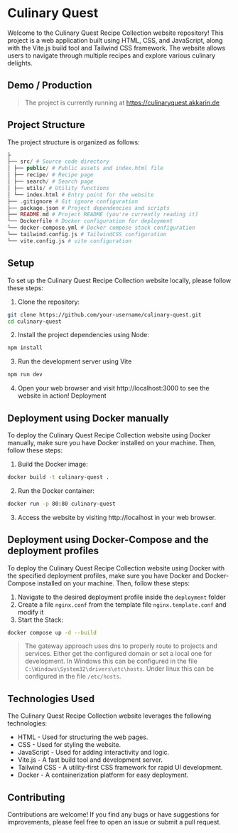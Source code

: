 # Culinary Quest

Welcome to the Culinary Quest Recipe Collection website repository! This project is a web application built using HTML, CSS, and JavaScript, along with the Vite.js build tool and Tailwind CSS framework. The website allows users to navigate through multiple recipes and explore various culinary delights.

## Demo / Production

> The project is currently running at https://culinaryquest.akkarin.de

## Project Structure

The project structure is organized as follows:

```php
├
├── src/ # Source code directory
│ ├── public/ # Public assets and index.html file
│ ├── recipe/ # Recipe page
│ ├── search/ # Search page
│ ├── utils/ # Utility functions
│ └── index.html # Entry point for the website
├── .gitignore # Git ignore configuration
├── package.json # Project dependencies and scripts
├── README.md # Project README (you're currently reading it)
└── Dockerfile # Docker configuration for deployment
└── docker-compose.yml # Docker compose stack configuration
└── tailwind.config.js # TailwindCSS configuration
└── vite.config.js # vite configuration

```

## Setup

To set up the Culinary Quest Recipe Collection website locally, please follow these steps:

1. Clone the repository:

```bash
git clone https://github.com/your-username/culinary-quest.git
cd culinary-quest
```

2. Install the project dependencies using Node:

```bash
npm install
```

3. Run the development server using Vite

```bash
npm run dev
```

4. Open your web browser and visit http://localhost:3000 to see the website in action!
   Deployment

## Deployment using Docker manually

To deploy the Culinary Quest Recipe Collection website using Docker manually, make sure you have Docker installed on your machine. Then, follow these steps:

1. Build the Docker image:

```bash
docker build -t culinary-quest .
```

2. Run the Docker container:

```bash
docker run -p 80:80 culinary-quest
```

3. Access the website by visiting http://localhost in your web browser.

## Deployment using Docker-Compose and the deployment profiles

To deploy the Culinary Quest Recipe Collection website using Docker with the specified deployment profiles, make sure you have Docker and Docker-Compose installed on your machine. Then, follow these steps:

1. Navigate to the desired deployment profile inside the `deployment` folder
2. Create a file `nginx.conf` from the template file `nginx.template.conf` and modify it
3. Start the Stack:

```bash
docker compose up -d --build
```

> The gateway approach uses dns to properly route to projects and services. Either get the configured domain or set a local one for development. In Windows this can be configured in the file `C:\Windows\System32\drivers\etc\hosts`. Under linux this can be configured in the file `/etc/hosts`.

## Technologies Used

The Culinary Quest Recipe Collection website leverages the following technologies:

- HTML - Used for structuring the web pages.
- CSS - Used for styling the website.
- JavaScript - Used for adding interactivity and logic.
- Vite.js - A fast build tool and development server.
- Tailwind CSS - A utility-first CSS framework for rapid UI development.
- Docker - A containerization platform for easy deployment.

## Contributing

Contributions are welcome! If you find any bugs or have suggestions for improvements, please feel free to open an issue or submit a pull request.
